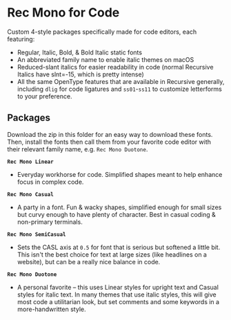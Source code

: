 # Rec Mono for Code

Custom 4-style packages specifically made for code editors, each featuring:
- Regular, Italic, Bold, & Bold Italic static fonts
- An abbreviated family name to enable italic themes on macOS
- Reduced-slant italics for easier readability in code (normal Recursive Italics have slnt=-15, which is pretty intense)
- All the same OpenType features that are available in Recursive generally, including `dlig` for code ligatures and `ss01`-`ss11` to customize letterforms to your preference.


## Packages

Download the zip in this folder for an easy way to download these fonts. Then, install the fonts then call them from your favorite code editor with their relevant family name, e.g. `Rec Mono Duotone`.

**`Rec Mono Linear`**
- Everyday workhorse for code. Simplified shapes meant to help enhance focus in complex code.

**`Rec Mono Casual`**
- A party in a font. Fun & wacky shapes, simplified enough for small sizes but curvy enough to have plenty of character. Best in casual coding & non-primary terminals.

**`Rec Mono SemiCasual`**
- Sets the CASL axis at `0.5` for font that is serious but softened a little bit. This isn't the best choice for text at large sizes (like headlines on a website), but can be a really nice balance in code.

**`Rec Mono Duotone`**
- A personal favorite – this uses Linear styles for upright text and Casual styles for italic text. In many themes that use italic styles, this will give most code a utilitarian look, but set comments and some keywords in a more-handwritten style.
